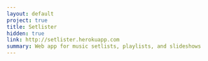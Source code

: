 ```yaml
---
layout: default
project: true
title: Setlister
hidden: true
link: http://setlister.herokuapp.com
summary: Web app for music setlists, playlists, and slideshows
---
```

